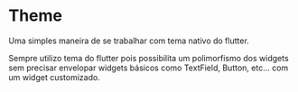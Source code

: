 # Theme

Uma simples maneira de se trabalhar com tema nativo do flutter.

Sempre utilizo tema do flutter pois possibilita um polimorfismo dos widgets sem precisar envelopar
widgets básicos como TextField, Button, etc... com um widget customizado. 